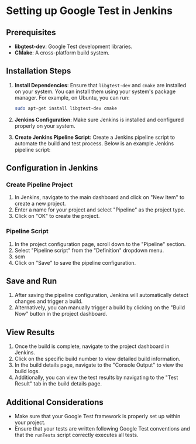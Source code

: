 # Setting up Google Test in Jenkins

## Prerequisites
- **libgtest-dev**: Google Test development libraries.
- **CMake**: A cross-platform build system.

## Installation Steps
1. **Install Dependencies**: Ensure that `libgtest-dev` and `cmake` are installed on your system. You can install them using your system's package manager. For example, on Ubuntu, you can run:
    ```bash
    sudo apt-get install libgtest-dev cmake
    ```

2. **Jenkins Configuration**: Make sure Jenkins is installed and configured properly on your system.

3. **Create Jenkins Pipeline Script**: Create a Jenkins pipeline script to automate the build and test process. Below is an example Jenkins pipeline script:

## Configuration in Jenkins

### Create Pipeline Project
1. In Jenkins, navigate to the main dashboard and click on "New Item" to create a new project.
2. Enter a name for your project and select "Pipeline" as the project type.
3. Click on "OK" to create the project.

### Pipeline Script
1. In the project configuration page, scroll down to the "Pipeline" section.
2. Select "Pipeline script" from the "Definition" dropdown menu.
3. scm
4. Click on "Save" to save the pipeline configuration.

## Save and Run

1. After saving the pipeline configuration, Jenkins will automatically detect changes and trigger a build.
2. Alternatively, you can manually trigger a build by clicking on the "Build Now" button in the project dashboard.

## View Results

1. Once the build is complete, navigate to the project dashboard in Jenkins.
2. Click on the specific build number to view detailed build information.
3. In the build details page, navigate to the "Console Output" to view the build logs.
4. Additionally, you can view the test results by navigating to the "Test Result" tab in the build details page.

## Additional Considerations
- Make sure that your Google Test framework is properly set up within your project. 
- Ensure that your tests are written following Google Test conventions and that the `runTests` script correctly executes all tests.
